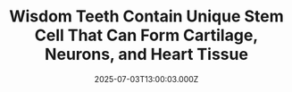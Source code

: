 ---
title: "Wisdom Teeth Contain Unique Stem Cell That Can Form Cartilage, Neurons, and Heart Tissue"
date: 2025-07-03T13:00:03.000Z
category: Human Kindness
externalLink: "https://www.goodnewsnetwork.org/wisdom-teeth-contain-unique-stem-cell-that-can-form-cartilage-neurons-and-heart-tissue/"
image: ""
excerpt: "If they don’t grow in right, most people will treat their wisdom teeth as bio-baggage, useful only for preventing money from burning a hole in one’s pocket due to the surgical costs of removing them. But an astounding new discovery has found that this third set of molars contain a unique form of human stem […] The post Wisdom Teeth…"
---